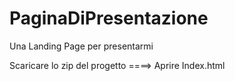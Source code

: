# PaginaDiPresentazione
Una Landing Page per presentarmi

Scaricare lo zip del progetto ====> Aprire Index.html
